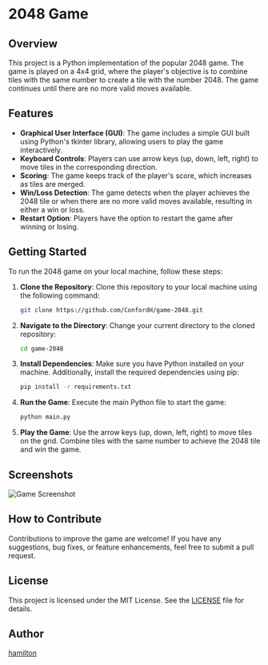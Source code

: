 # 2048 Game

## Overview

This project is a Python implementation of the popular 2048 game. The game is played on a 4x4 grid, where the player's objective is to combine tiles with the same number to create a tile with the number 2048. The game continues until there are no more valid moves available.

## Features

- **Graphical User Interface (GUI)**: The game includes a simple GUI built using Python's tkinter library, allowing users to play the game interactively.
- **Keyboard Controls**: Players can use arrow keys (up, down, left, right) to move tiles in the corresponding direction.
- **Scoring**: The game keeps track of the player's score, which increases as tiles are merged.
- **Win/Loss Detection**: The game detects when the player achieves the 2048 tile or when there are no more valid moves available, resulting in either a win or loss.
- **Restart Option**: Players have the option to restart the game after winning or losing.

## Getting Started

To run the 2048 game on your local machine, follow these steps:

1. **Clone the Repository**: Clone this repository to your local machine using the following command:

   ```bash
   git clone https://github.com/ConfordH/game-2048.git
   ```

2. **Navigate to the Directory**: Change your current directory to the cloned repository:

   ```bash
   cd game-2048
   ```

3. **Install Dependencies**: Make sure you have Python installed on your machine. Additionally, install the required dependencies using pip:

   ```bash
   pip install -r requirements.txt
   ```

4. **Run the Game**: Execute the main Python file to start the game:

   ```bash
   python main.py
   ```

5. **Play the Game**: Use the arrow keys (up, down, left, right) to move tiles on the grid. Combine tiles with the same number to achieve the 2048 tile and win the game.

## Screenshots

![Game Screenshot](screenshots/game.png)

## How to Contribute

Contributions to improve the game are welcome! If you have any suggestions, bug fixes, or feature enhancements, feel free to submit a pull request.

## License

This project is licensed under the MIT License. See the [LICENSE](LICENSE) file for details.

## Author

[hamilton](https://github.com/ConfordH)
